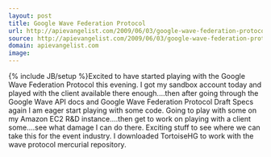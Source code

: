 ```yaml
---
layout: post
title: Google Wave Federation Protocol
url: http://apievangelist.com/2009/06/03/google-wave-federation-protocol/
source: http://apievangelist.com/2009/06/03/google-wave-federation-protocol/
domain: apievangelist.com
image: 
---
```

{% include JB/setup %}Excited to have started playing with the Google Wave Federation Protocol this evening. I got my sandbox account today and played with the client available there enough....then after going through the Google Wave API docs and Google Wave Federation Protocol Draft Specs again I am eager start playing with some code.
Going to play with some on my Amazon EC2 R&amp;D instance....then get to work on playing with a client some....see what damage I can do there.
Exciting stuff to see where we can take this for the event industry.
I downloaded TortoiseHG to work with the wave protocol mercurial repository.
